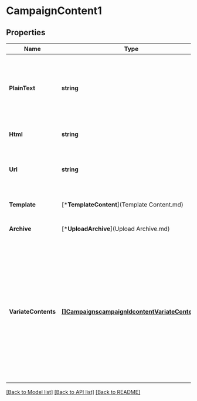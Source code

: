 # CampaignContent1

## Properties
Name | Type | Description | Notes
------------ | ------------- | ------------- | -------------
**PlainText** | **string** | The plain-text portion of the campaign. If left unspecified, we&#39;ll generate this automatically. | [optional] [default to null]
**Html** | **string** | The raw HTML for the campaign. | [optional] [default to null]
**Url** | **string** | When importing a campaign, the URL where the HTML lives. | [optional] [default to null]
**Template** | [***TemplateContent**](Template Content.md) |  | [optional] [default to null]
**Archive** | [***UploadArchive**](Upload Archive.md) |  | [optional] [default to null]
**VariateContents** | [**[]CampaignscampaignIdcontentVariateContents**](campaignscampaign_idcontent_variate_contents.md) | Content options for [Multivariate Campaigns](https://mailchimp.com/help/about-multivariate-campaigns/). Each content option must provide HTML content and may optionally provide plain text. For campaigns not testing content, only one object should be provided. | [optional] [default to null]

[[Back to Model list]](../README.md#documentation-for-models) [[Back to API list]](../README.md#documentation-for-api-endpoints) [[Back to README]](../README.md)


